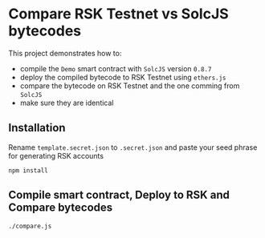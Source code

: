 # Compare RSK Testnet vs SolcJS bytecodes

This project demonstrates how to:
- compile the `Demo` smart contract with `SolcJS` version `0.8.7`
- deploy the compiled bytecode to RSK Testnet using `ethers.js`
- compare the bytecode on RSK Testnet and the one comming from `SolcJS`
- make sure they are identical

## Installation
Rename `template.secret.json` to `.secret.json` and paste your seed phrase for generating RSK accounts

```shell
npm install
```

## Compile smart contract, Deploy to RSK and Compare bytecodes
```shell
./compare.js
```